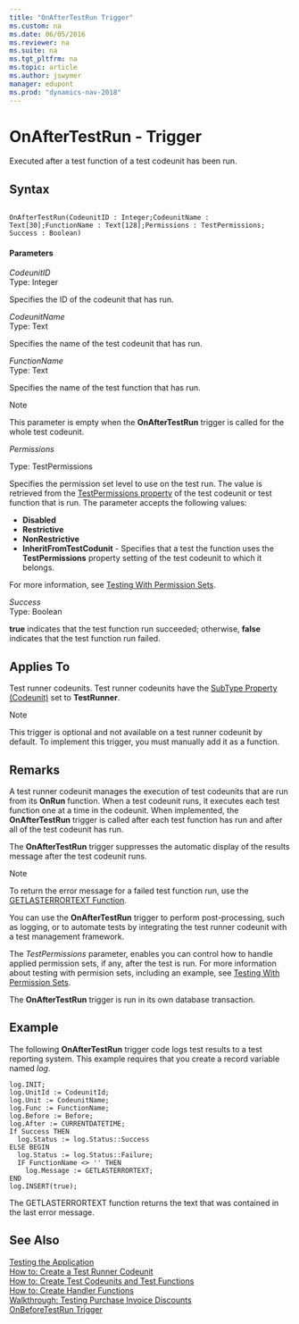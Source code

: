 ```yaml
---
title: "OnAfterTestRun Trigger"
ms.custom: na
ms.date: 06/05/2016
ms.reviewer: na
ms.suite: na
ms.tgt_pltfrm: na
ms.topic: article
ms.author: jswymer
manager: edupont
ms.prod: "dynamics-nav-2018"
---
```

# OnAfterTestRun - Trigger
Executed after a test function of a test codeunit has been run.  
  
## Syntax  
  
```  
  
OnAfterTestRun(CodeunitID : Integer;CodeunitName : Text[30];FunctionName : Text[128];Permissions : TestPermissions; Success : Boolean)  
```  
  
#### Parameters  
*CodeunitID*  
Type: Integer  
  
Specifies the ID of the codeunit that has run.  
  
*CodeunitName*  
Type: Text  
  
Specifies the name of the test codeunit that has run.  
  
*FunctionName*  
Type: Text  
  
Specifies the name of the test function that has run.  
  
> [!NOTE]  
>  This parameter is empty when the **OnAfterTestRun** trigger is called for the whole test codeunit.  
  
*Permissions*

Type: TestPermissions

Specifies the permission set level to use on the test run. The value is retrieved from the [TestPermissions property](testing-permissionsets.md) of the test codeunit or test function that is run. The parameter accepts the following values:

*   **Disabled**
*   **Restrictive**
*   **NonRestrictive**
*   **InheritFromTestCodunit** - Specifies that a test the function uses the **TestPermissions** property setting of the test codeunit to which it belongs.

For more information, see [Testing With Permission Sets](testing-permissionsets.md). 
  
 *Success*  
 Type: Boolean  
  
 **true** indicates that the test function run succeeded; otherwise, **false** indicates that the test function run failed.  
  
## Applies To  
 Test runner codeunits. Test runner codeunits have the [SubType Property \(Codeunit\)](SubType-Property--Codeunit-.md) set to **TestRunner**.  
  
> [!NOTE]  
>  This trigger is optional and not available on a test runner codeunit by default. To implement this trigger, you must manually add it as a function.  
  
## Remarks  
 A test runner codeunit manages the execution of test codeunits that are run from its **OnRun** function. When a test codeunit runs, it executes each test function one at a time in the codeunit. When implemented, the **OnAfterTestRun** trigger is called after each test function has run and after all of the test codeunit has run.

The **OnAfterTestRun** trigger suppresses the automatic display of the results message after the test codeunit runs.

> [!NOTE]  
>  To return the error message for a failed test function run, use the [GETLASTERRORTEXT Function](GETLASTERRORTEXT-Function.md).  
  

You can use the **OnAfterTestRun** trigger to perform post-processing, such as logging, or to automate tests by integrating the test runner codeunit with a test management framework.

The *TestPermissions* parameter, enables you can control how to handle applied permission sets, if any, after the test is run. For more information about testing with permision sets, including an example, see [Testing With Permission Sets](testing-permissionsets.md).

The **OnAfterTestRun** trigger is run in its own database transaction.

  
## Example  
 The following **OnAfterTestRun** trigger code logs test results to a test reporting system. This example requires that you create a record variable named *log*.  
  
```  
log.INIT;  
log.UnitId := CodeunitId;  
log.Unit := CodeunitName;  
log.Func := FunctionName;  
log.Before := Before;  
log.After := CURRENTDATETIME;  
If Success THEN  
  log.Status := log.Status::Success  
ELSE BEGIN  
  log.Status := log.Status::Failure;  
  IF FunctionName <> '' THEN  
    log.Message := GETLASTERRORTEXT;  
END  
log.INSERT(true);  
```  
  
 The GETLASTERRORTEXT function returns the text that was contained in the last error message.  
  
## See Also  
 [Testing the Application](Testing-the-Application.md)   
 [How to: Create a Test Runner Codeunit](How-to--Create-a-Test-Runner-Codeunit.md)   
 [How to: Create Test Codeunits and Test Functions](How-to--Create-Test-Codeunits-and-Test-Functions.md)   
 [How to: Create Handler Functions](How-to--Create-Handler-Functions.md)   
 [Walkthrough: Testing Purchase Invoice Discounts](Walkthrough--Testing-Purchase-Invoice-Discounts.md)   
 [OnBeforeTestRun Trigger](OnBeforeTestRun-Trigger.md)